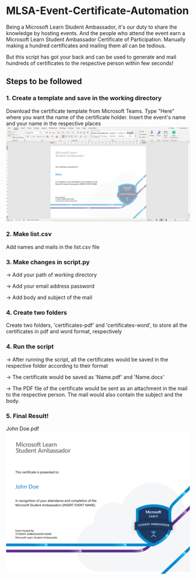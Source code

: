 # MLSA-Event-Certificate-Automation
Being a Microsoft Learn Student Ambassador, it's our duty to share the knowledge by hosting events. And the people who attend the event earn a Microsoft Learn Student Ambassador Certificate of Participation. Manually making a hundred certificates and mailing them all can be tedious. 

But this script has got your back and can be used to generate and mail hundreds of certificates to the respective person within few seconds!

## Steps to be followed

### 1. Create a template and save in the working directory
Download the certificate template from Microsoft Teams. Type "Here" where you want the name of the certificate holder. Insert the event's name and your name in the respective places
<img src="https://github.com/chiragjagad/MLSA-Event-Certificate-Automation/blob/master/readme/template.png">
### 2. Make list.csv
Add names and mails in the list.csv file
### 3. Make changes in script.py
-> Add your path of working directory

-> Add your email address password

-> Add body and subject of the mail
### 4. Create two folders
Create two folders, 'certificates-pdf' and 'certificates-word', to store all the certificates in pdf and word format, respectively
### 4. Run the script
-> After running the script, all the certificates would be saved in the respective folder according to their format

-> The certificate would be saved as 'Name.pdf' and 'Name.docx'

-> The PDF file of the certificate would be sent as an attachment in the mail to the respective person. The mail would also contain the subject and the body.
### 5. Final Result!
John Doe.pdf
<img src="https://github.com/chiragjagad/MLSA-Event-Certificate-Automation/blob/master/readme/certificate.png">

